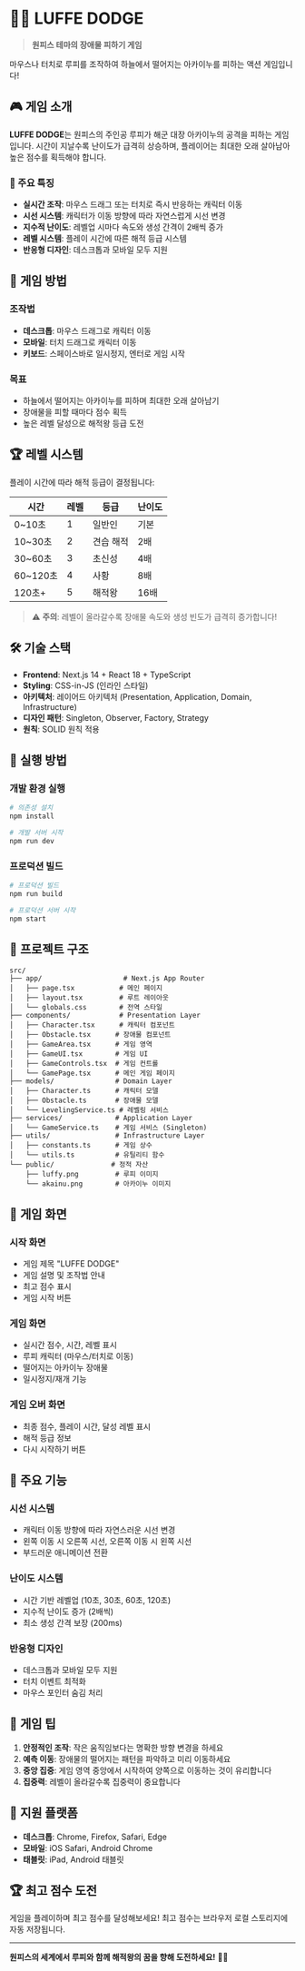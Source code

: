 # 🏴‍☠️ LUFFE DODGE

> **원피스 테마의 장애물 피하기 게임**

마우스나 터치로 루피를 조작하여 하늘에서 떨어지는 아카이누를 피하는 액션 게임입니다!

## 🎮 게임 소개

**LUFFE DODGE**는 원피스의 주인공 루피가 해군 대장 아카이누의 공격을 피하는 게임입니다. 시간이 지날수록 난이도가 급격히 상승하며, 플레이어는 최대한 오래 살아남아 높은 점수를 획득해야 합니다.

### 🌟 주요 특징

- **실시간 조작**: 마우스 드래그 또는 터치로 즉시 반응하는 캐릭터 이동
- **시선 시스템**: 캐릭터가 이동 방향에 따라 자연스럽게 시선 변경
- **지수적 난이도**: 레벨업 시마다 속도와 생성 간격이 2배씩 증가
- **레벨 시스템**: 플레이 시간에 따른 해적 등급 시스템
- **반응형 디자인**: 데스크톱과 모바일 모두 지원

## 🎯 게임 방법

### 조작법
- **데스크톱**: 마우스 드래그로 캐릭터 이동
- **모바일**: 터치 드래그로 캐릭터 이동
- **키보드**: 스페이스바로 일시정지, 엔터로 게임 시작

### 목표
- 하늘에서 떨어지는 아카이누를 피하며 최대한 오래 살아남기
- 장애물을 피할 때마다 점수 획득
- 높은 레벨 달성으로 해적왕 등급 도전

## 🏆 레벨 시스템

플레이 시간에 따라 해적 등급이 결정됩니다:

| 시간 | 레벨 | 등급 | 난이도 |
|------|------|------|--------|
| 0~10초 | 1 | 일반인 | 기본 |
| 10~30초 | 2 | 견습 해적 | 2배 |
| 30~60초 | 3 | 초신성 | 4배 |
| 60~120초 | 4 | 사황 | 8배 |
| 120초+ | 5 | 해적왕 | 16배 |

> ⚠️ **주의**: 레벨이 올라갈수록 장애물 속도와 생성 빈도가 급격히 증가합니다!

## 🛠️ 기술 스택

- **Frontend**: Next.js 14 + React 18 + TypeScript
- **Styling**: CSS-in-JS (인라인 스타일)
- **아키텍처**: 레이어드 아키텍처 (Presentation, Application, Domain, Infrastructure)
- **디자인 패턴**: Singleton, Observer, Factory, Strategy
- **원칙**: SOLID 원칙 적용

## 🚀 실행 방법

### 개발 환경 실행
```bash
# 의존성 설치
npm install

# 개발 서버 시작
npm run dev
```

### 프로덕션 빌드
```bash
# 프로덕션 빌드
npm run build

# 프로덕션 서버 시작
npm start
```

## 📁 프로젝트 구조

```
src/
├── app/                    # Next.js App Router
│   ├── page.tsx           # 메인 페이지
│   ├── layout.tsx         # 루트 레이아웃
│   └── globals.css        # 전역 스타일
├── components/            # Presentation Layer
│   ├── Character.tsx      # 캐릭터 컴포넌트
│   ├── Obstacle.tsx      # 장애물 컴포넌트
│   ├── GameArea.tsx      # 게임 영역
│   ├── GameUI.tsx        # 게임 UI
│   ├── GameControls.tsx  # 게임 컨트롤
│   └── GamePage.tsx      # 메인 게임 페이지
├── models/               # Domain Layer
│   ├── Character.ts      # 캐릭터 모델
│   ├── Obstacle.ts       # 장애물 모델
│   └── LevelingService.ts # 레벨링 서비스
├── services/             # Application Layer
│   └── GameService.ts    # 게임 서비스 (Singleton)
├── utils/                # Infrastructure Layer
│   ├── constants.ts      # 게임 상수
│   └── utils.ts          # 유틸리티 함수
└── public/              # 정적 자산
    ├── luffy.png         # 루피 이미지
    └── akainu.png        # 아카이누 이미지
```

## 🎨 게임 화면

### 시작 화면
- 게임 제목 "LUFFE DODGE"
- 게임 설명 및 조작법 안내
- 최고 점수 표시
- 게임 시작 버튼

### 게임 화면
- 실시간 점수, 시간, 레벨 표시
- 루피 캐릭터 (마우스/터치로 이동)
- 떨어지는 아카이누 장애물
- 일시정지/재개 기능

### 게임 오버 화면
- 최종 점수, 플레이 시간, 달성 레벨 표시
- 해적 등급 정보
- 다시 시작하기 버튼

## 🔧 주요 기능

### 시선 시스템
- 캐릭터 이동 방향에 따라 자연스러운 시선 변경
- 왼쪽 이동 시 오른쪽 시선, 오른쪽 이동 시 왼쪽 시선
- 부드러운 애니메이션 전환

### 난이도 시스템
- 시간 기반 레벨업 (10초, 30초, 60초, 120초)
- 지수적 난이도 증가 (2배씩)
- 최소 생성 간격 보장 (200ms)

### 반응형 디자인
- 데스크톱과 모바일 모두 지원
- 터치 이벤트 최적화
- 마우스 포인터 숨김 처리

## 🎯 게임 팁

1. **안정적인 조작**: 작은 움직임보다는 명확한 방향 변경을 하세요
2. **예측 이동**: 장애물의 떨어지는 패턴을 파악하고 미리 이동하세요
3. **중앙 집중**: 게임 영역 중앙에서 시작하여 양쪽으로 이동하는 것이 유리합니다
4. **집중력**: 레벨이 올라갈수록 집중력이 중요합니다

## 📱 지원 플랫폼

- **데스크톱**: Chrome, Firefox, Safari, Edge
- **모바일**: iOS Safari, Android Chrome
- **태블릿**: iPad, Android 태블릿

## 🏆 최고 점수 도전

게임을 플레이하며 최고 점수를 달성해보세요! 최고 점수는 브라우저 로컬 스토리지에 자동 저장됩니다.

---

**원피스의 세계에서 루피와 함께 해적왕의 꿈을 향해 도전하세요!** 🏴‍☠️

